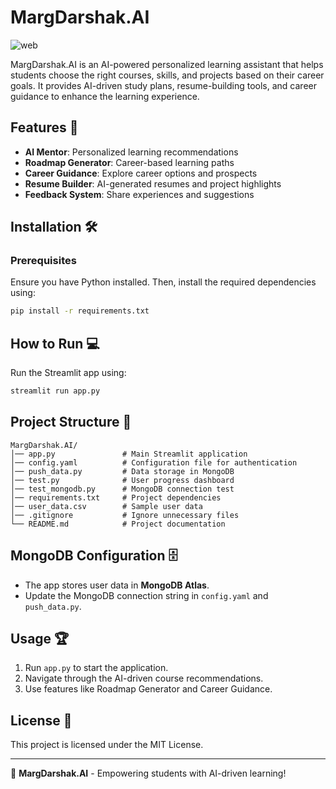 # MargDarshak.AI

![web](https://github.com/user-attachments/assets/889e7081-e08e-430e-8c2f-b6ef5738d47f)


MargDarshak.AI is an AI-powered personalized learning assistant that helps students choose the right courses, skills, and projects based on their career goals. It provides AI-driven study plans, resume-building tools, and career guidance to enhance the learning experience.

## Features 🚀
- **AI Mentor**: Personalized learning recommendations
- **Roadmap Generator**: Career-based learning paths
- **Career Guidance**: Explore career options and prospects
- **Resume Builder**: AI-generated resumes and project highlights
- **Feedback System**: Share experiences and suggestions

## Installation 🛠️
### **Prerequisites**
Ensure you have Python installed. Then, install the required dependencies using:
```bash
pip install -r requirements.txt
```

## How to Run 💻
Run the Streamlit app using:
```bash
streamlit run app.py
```

## Project Structure 📂
```
MargDarshak.AI/
│── app.py               # Main Streamlit application
│── config.yaml          # Configuration file for authentication
│── push_data.py         # Data storage in MongoDB
│── test.py              # User progress dashboard
│── test_mongodb.py      # MongoDB connection test
│── requirements.txt     # Project dependencies
│── user_data.csv        # Sample user data
│── .gitignore           # Ignore unnecessary files
└── README.md            # Project documentation
```

## MongoDB Configuration 🗄️
- The app stores user data in **MongoDB Atlas**.
- Update the MongoDB connection string in `config.yaml` and `push_data.py`.

## Usage 🏆
1. Run `app.py` to start the application.
2. Navigate through the AI-driven course recommendations.
3. Use features like Roadmap Generator and Career Guidance.

## License 📜
This project is licensed under the MIT License.

---
🚀 **MargDarshak.AI** - Empowering students with AI-driven learning!


